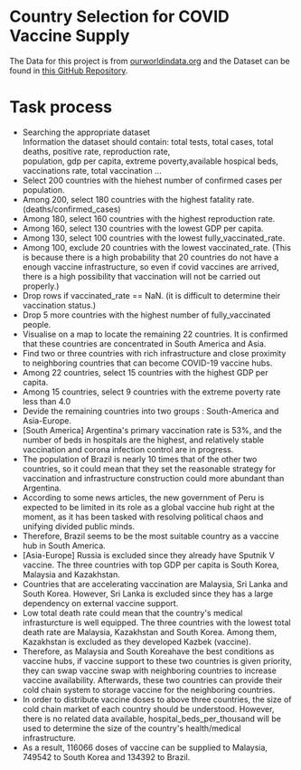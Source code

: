 # Country Selection for COVID Vaccine Supply

The Data for this project is from [ourworldindata.org](https://ourworldindata.org/coronavirus-source-data) and the Dataset can be found in [this GitHub Repository](https://github.com/owid/covid-19-data/tree/master/public/data/). <br>

# Task process
* Searching the appropriate dataset <br>
Information the dataset should contain: total tests, total cases, total deaths, positive rate, reproduction rate, <br>
population, gdp per capita, extreme poverty,available hospical beds, vaccinations rate, total vaccination ... <br>
* Select 200 countries with the hiehest number of confirmed cases per population.
* Among 200, select 180 countries with the highest fatality rate. (deaths/confirmed_cases)
* Among 180, select 160 countries with the highest reproduction rate.
* Among 160, select 130 countries with the lowest GDP per capita.
* Among 130, select 100 countries with the lowest fully_vaccinated_rate.
* Among 100, exclude 20 countries with the lowest vaccinated_rate. (This is because there is a high probability that 20 countries do not have a enough vaccine infrastructure, so even if covid vaccines are arrived, there is a high possibility that vaccination will not be carried out properly.)
* Drop rows if vaccinated_rate == NaN. (it is difficult to determine their vaccination status.)
* Drop 5 more countries with the highest number of fully_vaccinated people.
* Visualise on a map to locate the remaining 22 countries. It is confirmed that these countries are concentrated in South America and Asia.
* Find two or three countries with rich infrastructure and close proximity to neighboring countries that can become COVID-19 vaccine hubs.
* Among 22 countries, select 15 countries with the highest GDP per capita.
* Among 15 countries, select 9 countries with the extreme poverty rate less than 4.0
* Devide the remaining countries into two groups : South-America and Asia-Europe.
* [South America] Argentina's primary vaccination rate is 53%, and the number of beds in hospitals are the highest, and relatively stable vaccination and corona infection control are in progress.
* The population of Brazil is nearly 10 times that of the other two countries, so it could mean that they set the reasonable strategy for vaccination and infrastructure construction could more abundant than Argentina.
* According to some news articles, the new government of Peru is expected to be limited in its role as a global vaccine hub right at the moment, as it has been tasked with resolving political chaos and unifying divided public minds.
* Therefore, Brazil seems to be the most suitable country as a vaccine hub in South America.
* [Asia-Europe] Russia is excluded since they already have Sputnik V vaccine. The three countries with top GDP per capita is South Korea, Malaysia and Kazakhstan.
* Countries that are accelerating vaccination are Malaysia, Sri Lanka and South Korea. However, Sri Lanka is excluded since they has a large dependency on external vaccine support.
* Low total death rate could mean that the country's medical infrasturcture is well equipped. The three countries with the lowest total death rate are Malaysia, Kazakhstan and South Korea. Among them, Kazakhstan is excluded as they developed Kazbek (vaccine).
* Therefore, as Malaysia and South Koreahave the best conditions as vaccine hubs, if vaccine support to these two countries is given priority, they can swap vaccine swap with neighboring countries to increase vaccine availability. Afterwards, these two countries can provide their cold chain system to storage vaccine for the neighboring countries.
* In order to distribute vaccine doses to above three countries, the size of cold chain market of each country should be understood. However, there is no related data available, 
hospital_beds_per_thousand will be used to determine the size of the country's health/medical infrastructure.
* As a result, 116066 doses of vaccine can be supplied to Malaysia, 749542 to South Korea and 134392 to Brazil.
